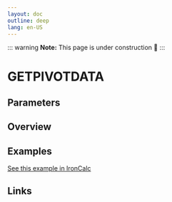 ```yaml
---
layout: doc
outline: deep
lang: en-US
---
```


::: warning
**Note:** This page is under construction 🚧
:::

# GETPIVOTDATA

## Parameters

## Overview

## Examples

[See this example in IronCalc](https://app.ironcalc.com/?filename=getpivotdata)

## Links
